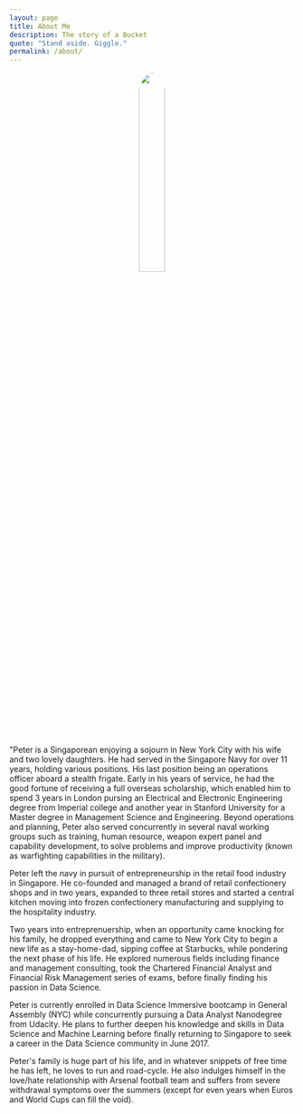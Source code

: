 ```yaml
---
layout: page
title: About Me
description: The story of a Bucket
quote: "Stand aside. Giggle."
permalink: /about/
---
```


<center><img src = "{{images/avatar.jpg }}" style = "border: 1px #fff solid; border-radius: 100%; width: 30%;"></center>

<span class = "initial">"P</span>eter is a Singaporean enjoying a sojourn in New York City with his wife and two lovely daughters. He had served in the Singapore Navy for over 11 years, holding various positions. His last position being an operations officer aboard a stealth frigate. Early in his years of service, he had the good fortune of receiving a full overseas scholarship, which enabled him to spend 3 years in London pursing an Electrical and Electronic Engineering degree from Imperial college and another year in Stanford University for a Master degree in Management Science and Engineering. Beyond operations and planning, Peter also served concurrently in several naval working groups such as training, human resource, weapon expert panel and capability development, to solve problems and improve productivity (known as warfighting capabilities in the military).

Peter left the navy in pursuit of entrepreneurship in the retail food industry in Singapore. He co-founded and managed a brand of retail confectionery shops and in two years, expanded to three retail stores and started a central kitchen moving into frozen confectionery manufacturing and supplying to the hospitality industry.

Two years into entreprenuership, when an opportunity came knocking for his family, he dropped everything and came to New York City to begin a new life as a stay-home-dad, sipping coffee at Starbucks, while pondering the next phase of his life. He explored numerous fields including finance and management consulting, took the Chartered Financial Analyst and Financial Risk Management series of exams, before finally finding his passion in Data Science.

Peter is currently enrolled in Data Science Immersive bootcamp in General Assembly (NYC) while concurrently pursuing a Data Analyst Nanodegree from Udacity. He plans to further deepen his knowledge and skills in Data Science and Machine Learning before finally returning to Singapore to seek a career in the Data Science community in June 2017.

Peter's family is huge part of his life, and in whatever snippets of free time he has left, he loves to run and road-cycle. He also indulges himself in the love/hate relationship with Arsenal football team and suffers from severe withdrawal symptoms over the summers (except for even years when Euros and World Cups can fill the void).
